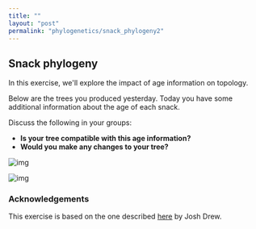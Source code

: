 ```yaml
---
title: ""
layout: "post" 
permalink: "phylogenetics/snack_phylogeny2"
---
```


## Snack phylogeny

In this exercise, we'll explore the impact of age information on topology.

Below are the trees you produced yesterday. Today you have some additional information about the age of each snack.

Discuss the following in your groups:

 * **Is your tree compatible with this age information?**
 * **Would you make any changes to your tree?**

![img]({{site.baseurl}}/images/group1snack_tree.png)

![img]({{site.baseurl}}/images/group3snack_tree.png) 


### Acknowledgements

This exercise is based on the one described [here](https://labroides.wordpress.com/candy-phylogeny/) by Josh Drew. 
